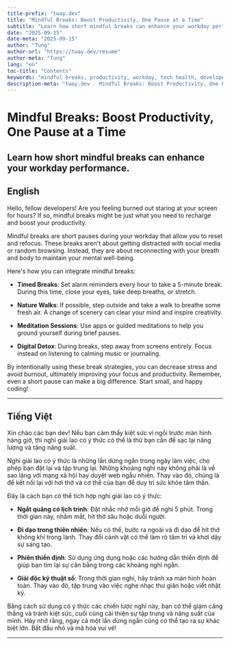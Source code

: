 ```yaml
---
title-prefix: "tway.dev"
title: "Mindful Breaks: Boost Productivity, One Pause at a Time"
subtitle: "Learn how short mindful breaks can enhance your workday performance."
date: "2025-09-15"
date-meta: "2025-09-15"
author: "Tung"
author-url: "https://tway.dev/resume"
author-meta: "Tung"
lang: "en"
toc-title: "Contents"
keywords: "mindful breaks, productivity, workday, tech health, developer wellness"
description-meta: "tway.dev - Mindful Breaks: Boost Productivity, One Pause at a Time - Learn how short mindful breaks can enhance your workday performance."
---
```


# Mindful Breaks: Boost Productivity, One Pause at a Time
## Learn how short mindful breaks can enhance your workday performance.

## English
Hello, fellow developers! Are you feeling burned out staring at your screen for hours? If so, mindful breaks might be just what you need to recharge and boost your productivity. 

Mindful breaks are short pauses during your workday that allow you to reset and refocus. These breaks aren't about getting distracted with social media or random browsing. Instead, they are about reconnecting with your breath and body to maintain your mental well-being.

Here's how you can integrate mindful breaks: 

- **Timed Breaks**: Set alarm reminders every hour to take a 5-minute break. During this time, close your eyes, take deep breaths, or stretch.

- **Nature Walks**: If possible, step outside and take a walk to breathe some fresh air. A change of scenery can clear your mind and inspire creativity.

- **Meditation Sessions**: Use apps or guided meditations to help you ground yourself during brief pauses.

- **Digital Detox**: During breaks, step away from screens entirely. Focus instead on listening to calming music or journaling.

By intentionally using these break strategies, you can decrease stress and avoid burnout, ultimately improving your focus and productivity. Remember, even a short pause can make a big difference. Start small, and happy coding!

---

## Tiếng Việt
Xin chào các bạn dev! Nếu bạn cảm thấy kiệt sức vì ngồi trước màn hình hàng giờ, thì nghỉ giải lao có ý thức có thể là thứ bạn cần để sạc lại năng lượng và tăng năng suất. 

Nghỉ giải lao có ý thức là những lần dừng ngắn trong ngày làm việc, cho phép bạn đặt lại và tập trung lại. Những khoảng nghỉ này không phải là về sao lãng với mạng xã hội hay duyệt web ngẫu nhiên. Thay vào đó, chúng là để kết nối lại với hơi thở và cơ thể của bạn để duy trì sức khỏe tâm thần.

Đây là cách bạn có thể tích hợp nghỉ giải lao có ý thức: 

- **Ngắt quãng có lịch trình**: Đặt nhắc nhở mỗi giờ để nghỉ 5 phút. Trong thời gian này, nhắm mắt, hít thở sâu hoặc duỗi người.

- **Đi dạo trong thiên nhiên**: Nếu có thể, bước ra ngoài và đi dạo để hít thở không khí trong lành. Thay đổi cảnh vật có thể làm rõ tâm trí và khơi dậy sự sáng tạo.

- **Phiên thiền định**: Sử dụng ứng dụng hoặc các hướng dẫn thiền định để giúp bạn tìm lại sự cân bằng trong các khoảng nghỉ ngắn.

- **Giải độc kỹ thuật số**: Trong thời gian nghỉ, hãy tránh xa màn hình hoàn toàn. Thay vào đó, tập trung vào việc nghe nhạc thư giãn hoặc viết nhật ký.

Bằng cách sử dụng có ý thức các chiến lược nghỉ này, bạn có thể giảm căng thẳng và tránh kiệt sức, cuối cùng cải thiện sự tập trung và năng suất của mình. Hãy nhớ rằng, ngay cả một lần dừng ngắn cũng có thể tạo ra sự khác biệt lớn. Bắt đầu nhỏ và mã hóa vui vẻ!

---